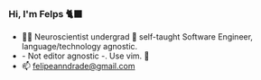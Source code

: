 ### Hi, I'm Felps 🐈‍⬛

- 👨‍💻 Neuroscientist undergrad 🧠 self-taught Software Engineer, language/technology agnostic. 
- \- Not editor agnostic -. Use vim. 🐊
- 📫 felipeanndrade@gmail.com
